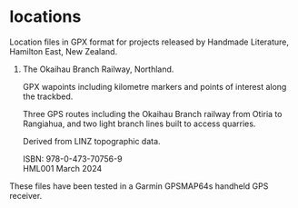 # locations

Location files in GPX format for projects released by Handmade
Literature, Hamilton East, New Zealand.

1. The Okaihau Branch Railway, Northland.

    GPX wapoints including kilometre markers and
    points of interest along the trackbed.

    Three GPS routes including the Okaihau Branch
    railway from Otiria to Rangiahua, and two light
    branch lines built to access quarries.

    Derived from LINZ topographic data.

    ISBN: 978-0-473-70756-9  
    HML001 March 2024


These files have been tested in a Garmin GPSMAP64s handheld GPS
receiver.